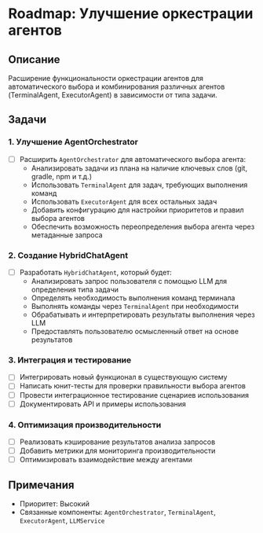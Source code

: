 # Roadmap: Улучшение оркестрации агентов

## Описание
Расширение функциональности оркестрации агентов для автоматического выбора и комбинирования различных агентов (TerminalAgent, ExecutorAgent) в зависимости от типа задачи.

## Задачи

### 1. Улучшение AgentOrchestrator
- [ ] Расширить `AgentOrchestrator` для автоматического выбора агента:
  - Анализировать задачи из плана на наличие ключевых слов (git, gradle, npm и т.д.)
  - Использовать `TerminalAgent` для задач, требующих выполнения команд
  - Использовать `ExecutorAgent` для всех остальных задач
  - Добавить конфигурацию для настройки приоритетов и правил выбора агентов
  - Обеспечить возможность переопределения выбора агента через метаданные запроса

### 2. Создание HybridChatAgent
- [ ] Разработать `HybridChatAgent`, который будет:
  - Анализировать запрос пользователя с помощью LLM для определения типа задачи
  - Определять необходимость выполнения команд терминала
  - Выполнять команды через `TerminalAgent` при необходимости
  - Обрабатывать и интерпретировать результаты выполнения через LLM
  - Предоставлять пользователю осмысленный ответ на основе результатов

### 3. Интеграция и тестирование
- [ ] Интегрировать новый функционал в существующую систему
- [ ] Написать юнит-тесты для проверки правильности выбора агентов
- [ ] Провести интеграционное тестирование сценариев использования
- [ ] Документировать API и примеры использования

### 4. Оптимизация производительности
- [ ] Реализовать кэширование результатов анализа запросов
- [ ] Добавить метрики для мониторинга производительности
- [ ] Оптимизировать взаимодействие между агентами

## Примечания
- Приоритет: Высокий
- Связанные компоненты: `AgentOrchestrator`, `TerminalAgent`, `ExecutorAgent`, `LLMService`

